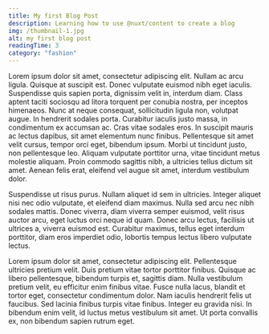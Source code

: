 ```yaml
---
title: My first Blog Post
description: Learning how to use @nuxt/content to create a blog
img: /thumbnail-1.jpg
alt: my first blog post
readingTime: 3
category: "fashion"
---
```


Lorem ipsum dolor sit amet, consectetur adipiscing elit. Nullam ac arcu ligula. Quisque at suscipit est. Donec vulputate euismod nibh eget iaculis. Suspendisse quis sapien porta, dignissim velit in, interdum diam. Class aptent taciti sociosqu ad litora torquent per conubia nostra, per inceptos himenaeos. Nunc at neque consequat, sollicitudin ligula non, volutpat augue. In hendrerit sodales porta. Curabitur iaculis justo massa, in condimentum ex accumsan ac. Cras vitae sodales eros. In suscipit mauris ac lectus dapibus, sit amet elementum nunc finibus. Pellentesque sit amet velit cursus, tempor orci eget, bibendum ipsum. Morbi ut tincidunt justo, non pellentesque leo. Aliquam vulputate porttitor urna, vitae tincidunt metus molestie aliquam. Proin commodo sagittis nibh, a ultricies tellus dictum sit amet. Aenean felis erat, eleifend vel augue sit amet, interdum vestibulum dolor.

Suspendisse ut risus purus. Nullam aliquet id sem in ultricies. Integer aliquet nisi nec odio vulputate, et eleifend diam maximus. Nulla sed arcu nec nibh sodales mattis. Donec viverra, diam viverra semper euismod, velit risus auctor arcu, eget luctus orci neque id quam. Donec arcu lectus, facilisis ut ultrices a, viverra euismod est. Curabitur maximus, tellus eget interdum porttitor, diam eros imperdiet odio, lobortis tempus lectus libero vulputate lectus.

Lorem ipsum dolor sit amet, consectetur adipiscing elit. Pellentesque ultricies pretium velit. Duis pretium vitae tortor porttitor finibus. Quisque ac libero pellentesque, bibendum turpis et, sagittis diam. Nulla vestibulum pretium velit, eu efficitur enim finibus vitae. Fusce nulla lacus, blandit et tortor eget, consectetur condimentum dolor. Nam iaculis hendrerit felis ut faucibus. Sed lacinia finibus turpis vitae finibus. Integer eu gravida nisi. In bibendum enim velit, id luctus metus vestibulum sit amet. Ut porta convallis ex, non bibendum sapien rutrum eget.
